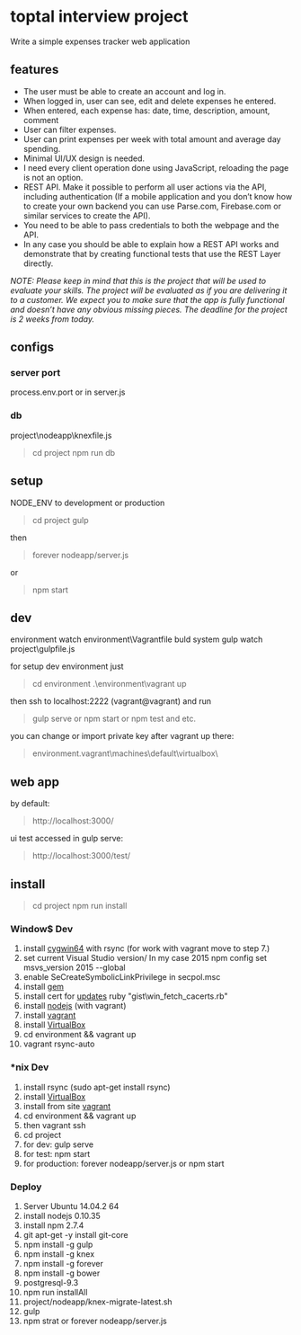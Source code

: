 # toptal interview project

Write a simple expenses tracker web application

## features
* The user must be able to create an account and log in.
* When logged in, user can see, edit and delete expenses he entered.
* When entered, each expense has: date, time, description, amount, comment
* User can filter expenses.
* User can print expenses per week with total amount and average day spending.
* Minimal UI/UX design is needed.
* I need every client operation done using JavaScript, reloading the page is not an option.
* REST API. Make it possible to perform all user actions via the API, including authentication (If a mobile application and you don’t know how to create your own backend you can use Parse.com, Firebase.com or similar services to create the API).
* You need to be able to pass credentials to both the webpage and the API.
* In any case you should be able to explain how a REST API works and demonstrate that by creating functional tests that use the REST Layer directly.

_NOTE: Please keep in mind that this is the project that will be used to evaluate your skills. The project will be evaluated as if you are delivering it to a customer. We expect you to make sure that the app is fully functional and doesn’t have any obvious missing pieces. The deadline for the project is 2 weeks from today._

## configs

### server port
process.env.port or in server.js

### db
project\nodeapp\knexfile.js
> cd project
> npm run db

## setup
NODE_ENV to development or production

> cd project
> gulp

then
> forever nodeapp/server.js

or
> npm start

## dev
environment watch environment\Vagrantfile
buld system gulp watch project\gulpfile.js

for setup dev environment just
> cd environment
> .\environment\vagrant up

then ssh to localhost:2222 (vagrant@vagrant) and run
> gulp serve
or
> npm start
or
> npm test
and etc.

you can change or import private key after vagrant up there:
> environment\.vagrant\machines\default\virtualbox\

## web app
by default:
> http://localhost:3000/

ui test accessed in gulp serve:
> http://localhost:3000/test/

## install
> cd project
> npm run install

### Window$ Dev

1. install [cygwin64](https://cygwin.com/setup-x86.exe) with rsync
(for work with vagrant move to step 7.)
1. set current Visual Studio version/ In my case 2015
   npm config set msvs_version 2015 --global
1. enable SeCreateSymbolicLinkPrivilege in secpol.msc
1. install [gem](http://rubyinstaller.org/downloads/)
1. install cert for [updates](https://gist.github.com/fnichol/867550)
   ruby "gist\win_fetch_cacerts.rb"
1. install [nodejs](http://nodejs.org/download/)
(with vagrant)
1. install [vagrant](https://www.vagrantup.com/downloads.html)
1. install [VirtualBox](https://www.virtualbox.org/wiki/Downloads)
1. cd environment && vagrant up
1. vagrant rsync-auto

### *nix Dev

1. install rsync (sudo apt-get install rsync)
1. install [VirtualBox](https://www.virtualbox.org/wiki/Downloads)
1. install from site [vagrant](https://www.vagrantup.com/downloads.html)
1. cd environment && vagrant up
1. then vagrant ssh
1. cd project
1. for dev: gulp serve
1. for test: npm start
1. for production: forever nodeapp/server.js or npm start

### Deploy

1. Server Ubuntu 14.04.2 64
1. install nodejs 0.10.35
1. install npm 2.7.4
1. git apt-get -y install git-core
1. npm install -g gulp
1. npm install -g knex
1. npm install -g forever
1. npm install -g bower
1. postgresql-9.3
1. npm run installAll
1. project/nodeapp/knex-migrate-latest.sh
1. gulp
1. npm strat or forever nodeapp/server.js
